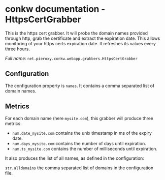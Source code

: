 # conkw documentation - HttpsCertGrabber

This is the https cert grabber. It will probe the domain names provided through http, grab the certificate and extract the expiration date. This allows monitoring of your https certs expiration date. It refreshes its values every three hours.



*Full name:* `net.pieroxy.conkw.webapp.grabbers.HttpsCertGrabber`

## Configuration
The configuration property is `names`. It contains a comma separated list of domain names.

## Metrics

For each domain name (here `mysite.com`), this grabber will produce three metrics:

* `num.date_mysite.com` contains the unix timestamp in ms of the expiry date.
* `num.days_mysite.com` contains the number of days until expiration.
* `num.ts_mysite.com` contains the number of milliseconds until expiration.

It also produces the list of all names, as defined in the configuration:

 `str.alldomains` the comma separated list of domains in the configuration file.
